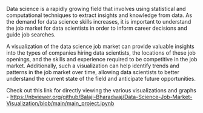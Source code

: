 Data science is a rapidly growing field that involves using statistical and computational techniques to extract insights and knowledge from data. As the demand for data science skills increases, it is important to understand the job market for data scientists in order to inform career decisions and guide job searches. 

A visualization of the data science job market can provide valuable insights into the types of companies hiring data scientists, the locations of these job openings, and the skills and experience required to be competitive in the job market. Additionally, such a visualization can help identify trends and patterns in the job market over time, allowing data scientists to better understand the current state of the field and anticipate future opportunities.


Check out this link for directly viewing the various visualizations and graphs - https://nbviewer.org/github/Balaji-Bharadwaj/Data-Science-Job-Market-Visualization/blob/main/main_project.ipynb
